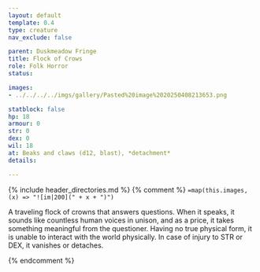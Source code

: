 ```yaml
---
layout: default
template: 0.4
type: creature
nav_exclude: false

parent: Duskmeadow Fringe
title: Flock of Crows
role: Folk Horror
status:

images:
- ../../../../imgs/gallery/Pasted%20image%2020250408213653.png

statblock: false
hp: 18
armour: 0
str: 0
dex: 0
wil: 18
at: Beaks and claws (d12, blast), *detachment*
details:

---
```


{% include header_directories.md %}
{% comment %}
`=map(this.images, (x) => "![im|200](" + x + ")")`

A traveling flock of crowns that answers questions.
When it speaks, it sounds like countless human
voices in unison, and as a price, it takes something
meaningful from the questioner. Having no true
physical form, it is unable to interact with the
world physically. In case of injury to STR or DEX, it
vanishes or detaches.

{% endcomment %}